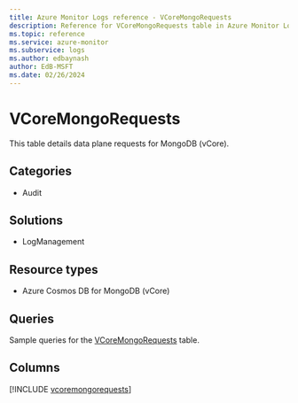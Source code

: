 ```yaml
---
title: Azure Monitor Logs reference - VCoreMongoRequests
description: Reference for VCoreMongoRequests table in Azure Monitor Logs.
ms.topic: reference
ms.service: azure-monitor
ms.subservice: logs
ms.author: edbaynash
author: EdB-MSFT
ms.date: 02/26/2024
---
```


# VCoreMongoRequests

This table details data plane requests for MongoDB (vCore).


## Categories

- Audit

## Solutions

- LogManagement

## Resource types

- Azure Cosmos DB for MongoDB (vCore)

## Queries

 Sample queries for the [VCoreMongoRequests](../queries/vcoremongorequests.md) table.


## Columns
  
[!INCLUDE [vcoremongorequests](.././tables/includes/vcoremongorequests-include.md)]
